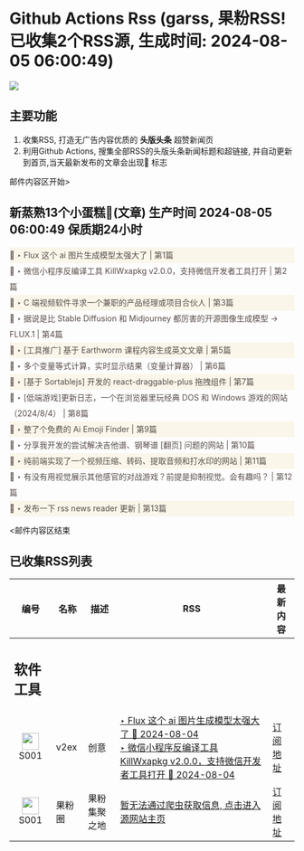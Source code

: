 # Github Actions Rss (garss, 果粉RSS! 已收集2个RSS源, 生成时间: 2024-08-05 06:00:49)

![](https://cdn.jsdelivr.net/gh/xinkeji/garss/_media/ga-rss.png)



## 主要功能
1. 收集RSS, 打造无广告内容优质的 **头版头条** 超赞新闻页
2. 利用Github Actions, 搜集全部RSS的头版头条新闻标题和超链接, 并自动更新到首页,当天最新发布的文章会出现🌈 标志

邮件内容区开始>
<h2>新蒸熟13个小蛋糕🍰(文章) 生产时间 2024-08-05 06:00:49 保质期24小时</h2>

<div style='line-height:3;background-color:#FAF6EA;' ><a href='https://www.v2ex.com/t/1062483#reply0' style="line-height:2;text-decoration:none;display:block;color:#584D49;">🌈 ‣ Flux 这个 ai 图片生成模型太强大了 | 第1篇</a></div><div style='line-height:3;' ><a href='https://www.v2ex.com/t/1062472#reply2' style="line-height:2;text-decoration:none;display:block;color:#584D49;">🌈 ‣ 微信小程序反编译工具 KillWxapkg v2.0.0，支持微信开发者工具打开 | 第2篇</a></div><div style='line-height:3;background-color:#FAF6EA;' ><a href='https://www.v2ex.com/t/1062416#reply6' style="line-height:2;text-decoration:none;display:block;color:#584D49;">🌈 ‣ C 端视频软件寻求一个兼职的产品经理或项目合伙人 | 第3篇</a></div><div style='line-height:3;' ><a href='https://www.v2ex.com/t/1062432#reply5' style="line-height:2;text-decoration:none;display:block;color:#584D49;">🌈 ‣ 据说是比 Stable Diffusion 和 Midjourney 都厉害的开源图像生成模型 → FLUX.1 | 第4篇</a></div><div style='line-height:3;background-color:#FAF6EA;' ><a href='https://www.v2ex.com/t/1062452#reply0' style="line-height:2;text-decoration:none;display:block;color:#584D49;">🌈 ‣ [工具推广] 基于 Earthworm 课程内容生成英文文章 | 第5篇</a></div><div style='line-height:3;' ><a href='https://www.v2ex.com/t/1062438#reply0' style="line-height:2;text-decoration:none;display:block;color:#584D49;">🌈 ‣ 多个变量等式计算，实时显示结果（变量计算器） | 第6篇</a></div><div style='line-height:3;background-color:#FAF6EA;' ><a href='https://www.v2ex.com/t/1062427#reply0' style="line-height:2;text-decoration:none;display:block;color:#584D49;">🌈 ‣ [基于 Sortablejs] 开发的 react-draggable-plus 拖拽组件 | 第7篇</a></div><div style='line-height:3;' ><a href='https://www.v2ex.com/t/1062419#reply1' style="line-height:2;text-decoration:none;display:block;color:#584D49;">🌈 ‣ [低端游戏]更新日志，一个在浏览器里玩经典 DOS 和 Windows 游戏的网站（2024/8/4） | 第8篇</a></div><div style='line-height:3;background-color:#FAF6EA;' ><a href='https://www.v2ex.com/t/1062414#reply0' style="line-height:2;text-decoration:none;display:block;color:#584D49;">🌈 ‣ 整了个免费的 Ai Emoji Finder | 第9篇</a></div><div style='line-height:3;' ><a href='https://www.v2ex.com/t/1062363#reply7' style="line-height:2;text-decoration:none;display:block;color:#584D49;">🌈 ‣ 分享我开发的尝试解决吉他谱、钢琴谱 [翻页] 问题的网站 | 第10篇</a></div><div style='line-height:3;background-color:#FAF6EA;' ><a href='https://www.v2ex.com/t/1062365#reply5' style="line-height:2;text-decoration:none;display:block;color:#584D49;">🌈 ‣ 纯前端实现了一个视频压缩、转码、提取音频和打水印的网站 | 第11篇</a></div><div style='line-height:3;' ><a href='https://www.v2ex.com/t/1062339#reply3' style="line-height:2;text-decoration:none;display:block;color:#584D49;">🌈 ‣ 有没有用视觉展示其他感官的对战游戏？前提是抑制视觉。会有趣吗？ | 第12篇</a></div><div style='line-height:3;background-color:#FAF6EA;' ><a href='https://www.v2ex.com/t/1062341#reply5' style="line-height:2;text-decoration:none;display:block;color:#584D49;">🌈 ‣ 发布一下 rss news reader 更新 | 第13篇</a></div>

<邮件内容区结束

## 已收集RSS列表

| 编号 | 名称 | 描述 | RSS | 最新内容 |
| --- | --- | --- | --- | --- |
| <h2 id="软件工具">软件工具</h2> |  |   |  |  |
| <div id="S001" style="text-align: center;"><img src="https://cdn.jsdelivr.net/gh/zhaoolee/garss/_media/favicon/S001.png" width="30px" style="width:30px;height: auto;"/><br><span>S001</span></div> | v2ex | 创意 | [‣ Flux 这个 ai 图片生成模型太强大了 🌈 2024-08-04](https://www.v2ex.com/t/1062483#reply0)<br/>[‣ 微信小程序反编译工具 KillWxapkg v2.0.0，支持微信开发者工具打开 🌈 2024-08-04](https://www.v2ex.com/t/1062472#reply2) | [订阅地址](https://www.v2ex.com/feed/tab/creative.xml) |
| <div id="S001" style="text-align: center;"><img src="https://cdn.jsdelivr.net/gh/zhaoolee/garss/_media/favicon/S001.png" width="30px" style="width:30px;height: auto;"/><br><span>S001</span></div> | 果粉圈 | 果粉集聚之地 | [暂无法通过爬虫获取信息, 点击进入源网站主页](https://g0f.cn) | [订阅地址](https://g0f.cn/rss.xml) |



